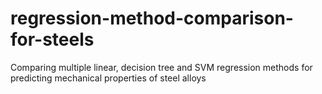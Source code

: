 # regression-method-comparison-for-steels
Comparing multiple linear, decision tree and SVM regression methods for predicting mechanical properties of steel alloys
